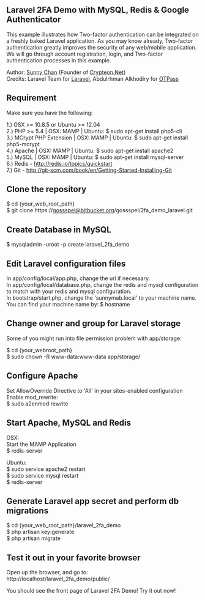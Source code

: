 ## Laravel 2FA Demo with MySQL, Redis & Google Authenticator

This example illustrates how Two-factor authentication can be integrated on a freshly baked Laravel application.
As you may know already, Two-factor authentication greatly improves the security of any web/mobile application.
We will go through account registration, login, and Two-factor authentication processes in this example.

Author: [Sunny Chan](https://www.linkedin.com/pub/sunny-chan/23/a26/1a1)
(Founder of [Crypteon.Net](https://www.crypteon.net))  
Credits: Laravel Team for [Laravel](http://laravel.com/),
Abdulrhman Alkhodiry for [OTPass](https://github.com/zeroows/Laravel-OTPass-Bundle)

## Requirement

Make sure you have the following:

1.) OSX >= 10.8.5 or Ubuntu >= 12.04  
2.) PHP >= 5.4 | OSX: MAMP | Ubuntu: $ sudo apt-get install php5-cli  
3.) MCrypt PHP Extension | OSX: MAMP | Ubuntu: $ sudo apt-get install php5-mcrypt  
4.) Apache | OSX: MAMP | Ubuntu: $ sudo apt-get install apache2  
5.) MySQL | OSX: MAMP | Ubuntu: $ sudo apt-get install mysql-server  
6.) Redis - http://redis.io/topics/quickstart  
7.) Git - http://git-scm.com/book/en/Getting-Started-Installing-Git  

## Clone the repository

$ cd {your_web_root_path}  
$ git clone https://gossspel@bitbucket.org/gossspel/2fa_demo_laravel.git  

## Create Database in MySQL

$ mysqladmin -uroot -p create laravel_2fa_demo

## Edit Laravel configuration files

In app/config/local/app.php, change the url if necessary.  
In app/config/local/database.php, change the redis and mysql configuration to match with your redis and mysql configuration.  
In bootstrap/start.php, change the 'sunnymab.local' to your machine name.  
You can find your machine name by: $ hostname  

## Change owner and group for Laravel storage

Some of you might run into file permission problem with app/storage:

$ cd {your_webroot_path}  
$ sudo chown -R www-data:www-data app/storage/  

## Configure Apache

Set AllowOverride Directive to 'All' in your sites-enabled configuration  
Enable mod_rewrite:  
$ sudo a2enmod rewrite  

## Start Apache, MySQL and Redis

OSX:  
Start the MAMP Application  
$ redis-server  

Ubuntu:  
$ sudo service apache2 restart  
$ sudo service mysql restart  
$ redis-server  

## Generate Laravel app secret and perform db migrations

$ cd {your_web_root_path}/laravel_2fa_demo  
$ php artisan key:generate  
$ php artisan migrate  

## Test it out in your favorite browser

Open up the browser, and go to:  
http://localhost/laravel_2fa_demo/public/  

You should see the front page of Laravel 2FA Demo! Try it out now!  
